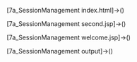 [7a_SessionManagement index.html]->()

[7a_SessionManagement second.jsp]->()

[7a_SessionManagement welcome.jsp]->()

[7a_SessionManagement output]->()

